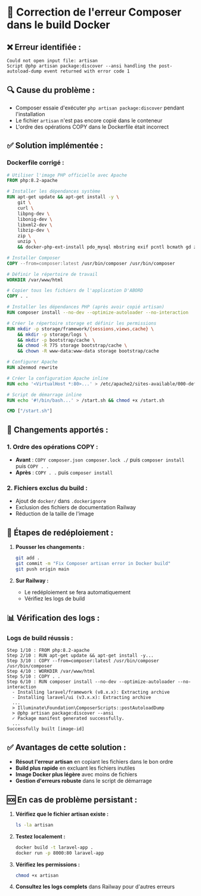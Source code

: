 # 🔧 Correction de l'erreur Composer dans le build Docker

## ❌ Erreur identifiée :
```
Could not open input file: artisan
Script @php artisan package:discover --ansi handling the post-autoload-dump event returned with error code 1
```

## 🔍 Cause du problème :
- Composer essaie d'exécuter `php artisan package:discover` pendant l'installation
- Le fichier `artisan` n'est pas encore copié dans le conteneur
- L'ordre des opérations COPY dans le Dockerfile était incorrect

## ✅ Solution implémentée :

### **Dockerfile corrigé :**

```dockerfile
# Utiliser l'image PHP officielle avec Apache
FROM php:8.2-apache

# Installer les dépendances système
RUN apt-get update && apt-get install -y \
    git \
    curl \
    libpng-dev \
    libonig-dev \
    libxml2-dev \
    libzip-dev \
    zip \
    unzip \
    && docker-php-ext-install pdo_mysql mbstring exif pcntl bcmath gd zip

# Installer Composer
COPY --from=composer:latest /usr/bin/composer /usr/bin/composer

# Définir le répertoire de travail
WORKDIR /var/www/html

# Copier tous les fichiers de l'application D'ABORD
COPY . .

# Installer les dépendances PHP (après avoir copié artisan)
RUN composer install --no-dev --optimize-autoloader --no-interaction

# Créer le répertoire storage et définir les permissions
RUN mkdir -p storage/framework/{sessions,views,cache} \
    && mkdir -p storage/logs \
    && mkdir -p bootstrap/cache \
    && chmod -R 775 storage bootstrap/cache \
    && chown -R www-data:www-data storage bootstrap/cache

# Configurer Apache
RUN a2enmod rewrite

# Créer la configuration Apache inline
RUN echo '<VirtualHost *:80>...' > /etc/apache2/sites-available/000-default.conf

# Script de démarrage inline
RUN echo '#!/bin/bash...' > /start.sh && chmod +x /start.sh

CMD ["/start.sh"]
```

## 🔄 Changements apportés :

### **1. Ordre des opérations COPY :**
- **Avant** : `COPY composer.json composer.lock ./` puis `composer install` puis `COPY . .`
- **Après** : `COPY . .` puis `composer install`

### **2. Fichiers exclus du build :**
- Ajout de `docker/` dans `.dockerignore`
- Exclusion des fichiers de documentation Railway
- Réduction de la taille de l'image

## 🚀 Étapes de redéploiement :

1. **Pousser les changements :**
   ```bash
   git add .
   git commit -m "Fix Composer artisan error in Docker build"
   git push origin main
   ```

2. **Sur Railway :**
   - Le redéploiement se fera automatiquement
   - Vérifiez les logs de build

## 📊 Vérification des logs :

### **Logs de build réussis :**
```
Step 1/10 : FROM php:8.2-apache
Step 2/10 : RUN apt-get update && apt-get install -y...
Step 3/10 : COPY --from=composer:latest /usr/bin/composer /usr/bin/composer
Step 4/10 : WORKDIR /var/www/html
Step 5/10 : COPY . .
Step 6/10 : RUN composer install --no-dev --optimize-autoloader --no-interaction
  - Installing laravel/framework (v8.x.x): Extracting archive
  - Installing laravel/ui (v3.x.x): Extracting archive
  ...
  > Illuminate\Foundation\ComposerScripts::postAutoloadDump
  > @php artisan package:discover --ansi
  ✓ Package manifest generated successfully.
  ...
Successfully built [image-id]
```

## ✅ Avantages de cette solution :

- **Résout l'erreur artisan** en copiant les fichiers dans le bon ordre
- **Build plus rapide** en excluant les fichiers inutiles
- **Image Docker plus légère** avec moins de fichiers
- **Gestion d'erreurs robuste** dans le script de démarrage

## 🆘 En cas de problème persistant :

1. **Vérifiez que le fichier artisan existe :**
   ```bash
   ls -la artisan
   ```

2. **Testez localement :**
   ```bash
   docker build -t laravel-app .
   docker run -p 8000:80 laravel-app
   ```

3. **Vérifiez les permissions :**
   ```bash
   chmod +x artisan
   ```

4. **Consultez les logs complets** dans Railway pour d'autres erreurs 